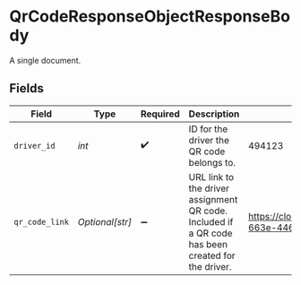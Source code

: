 # QrCodeResponseObjectResponseBody

A single document.


## Fields

| Field                                                                                             | Type                                                                                              | Required                                                                                          | Description                                                                                       | Example                                                                                           |
| ------------------------------------------------------------------------------------------------- | ------------------------------------------------------------------------------------------------- | ------------------------------------------------------------------------------------------------- | ------------------------------------------------------------------------------------------------- | ------------------------------------------------------------------------------------------------- |
| `driver_id`                                                                                       | *int*                                                                                             | :heavy_check_mark:                                                                                | ID for the driver the QR code belongs to.                                                         | 494123                                                                                            |
| `qr_code_link`                                                                                    | *Optional[str]*                                                                                   | :heavy_minus_sign:                                                                                | URL link to the driver assignment QR code. Included if a QR code has been created for the driver. | https://cloud.samsara.com/qr_code/18979ef6-663e-446b-8d5a-0ff0781b8bab                            |